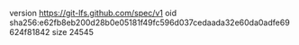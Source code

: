 version https://git-lfs.github.com/spec/v1
oid sha256:e62fb8eb200d28b0e05181f49fc596d037cedaada32e60da0adfe69624f81842
size 24545
